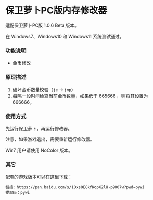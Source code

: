 # 保卫萝卜PC版内存修改器

适配保卫萝卜PC版 1.0.6 Beta 版本。

在 Windows7、Windows10 和 Windows11 系统测试通过。

### 功能说明

- 金币修改

### 原理描述

1. 破坏金币数量校验（`je` -> `jmp`）
2. 每隔一段时间检查当前金币数量，如果低于 665666 ，则将其设置为 666666。

### 使用方式

先运行保卫萝卜，再运行修改器。

注意，如果游戏退出，需要重新运行修改器。

Win7 用户请使用 NoColor 版本。

### 其它

配套的游戏版本可以在这里下载：

```
链接：https://pan.baidu.com/s/1Oxs0E8kfKopX2lH-p9007w?pwd=pywi
提取码：pywi
```
